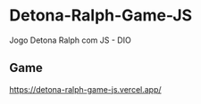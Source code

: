 # Detona-Ralph-Game-JS
Jogo Detona Ralph com JS - DIO


## Game

https://detona-ralph-game-js.vercel.app/

